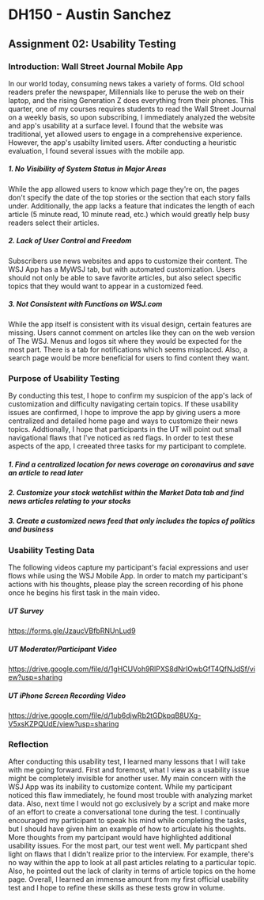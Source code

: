 # DH150 - Austin Sanchez

## Assignment 02: Usability Testing

### Introduction: Wall Street Journal Mobile App
In our world today, consuming news takes a variety of forms. Old school readers prefer the newspaper, Millennials like to peruse the web on their laptop, and the rising Generation Z does everything from their phones. This quarter, one of my courses requires students to read the Wall Street Journal on a weekly basis, so upon subscribing, I immediately analyzed the website and app's usability at a surface level. I found that the website was traditional, yet allowed users to engage in a comprehensive experience. However, the app's usabilty limited users. After conducting a heuristic evaluation, I found several issues with the mobile app. 

##### 1. No Visibility of System Status in Major Areas
While the app allowed users to know which page they're on, the pages don't specify the date of the top stories or the section that each story falls under. Additionally, the app lacks a feature that indicates the length of each article (5 minute read, 10 minute read, etc.) which would greatly help busy readers select their articles.
##### 2. Lack of User Control and Freedom
Subscribers use news websites and apps to customize their content. The WSJ App has a MyWSJ tab, but with automated customization. Users should not only be able to save favorite articles, but also select specific topics that they would want to appear in a customized feed.
##### 3. Not Consistent with Functions on WSJ.com
While the app itself is consistent with its visual design, certain features are missing. Users cannot comment on artcles like they can on the web version of The WSJ. Menus and logos sit where they would be expected for the most part. There is a tab for notifications which seems misplaced. Also, a search page would be more beneficial for users to find content they want.

### Purpose of Usability Testing
By conducting this test, I hope to confirm my suspicion of the app's lack of customization and difficulty navigating certain topics. If these usability issues are confirmed, I hope to improve the app by giving users a more centralized and detailed home page and ways to customize their news topics. Addtionally, I hope that participants in the UT will point out small navigational flaws that I've noticed as red flags. In order to test these aspects of the app, I creeated three tasks for my participant to complete.
##### 1. Find a centralized location for news coverage on coronavirus and save an article to read later
##### 2. Customize your stock watchlist within the Market Data tab and find news articles relating to your stocks
##### 3. Create a customized news feed that only includes the topics of politics and business

### Usability Testing Data
The following videos capture my participant's facial expressions and user flows while using the WSJ Mobile App. In order to match my participant's actions with his thoughts, please play the screen recording of his phone once he begins his first task in the main video. 

##### UT Survey 
https://forms.gle/JzaucVBfbRNUnLud9
##### UT Moderator/Participant Video
https://drive.google.com/file/d/1gHCUVoh9RlPXS8dNrIOwbGfT4QfNJdSf/view?usp=sharing
##### UT iPhone Screen Recording Video 
https://drive.google.com/file/d/1ub6djwRb2tGDkpqB8UXg-V5xsKZPQUdE/view?usp=sharing


### Reflection
After conducting this usability test, I learned many lessons that I will take with me going forward. First and foremost, what I view as a usability issue might be completely invisible for another user. My main concern with the WSJ App was its inability to customize content. While my participant noticed this flaw immediately, he found most trouble with analyzing market data. Also, next time I would not go exclusively by a script and make more of an effort to create a conversational tone during the test. I continually encouraged my participant to speak his mind while completing the tasks, but I should have given him an example of how to articulate his thoughts. More thoughts from my partcipant would have highlighted additional usability issues. For the most part, our test went well. My particpant shed light on flaws that I didn't realize prior to the interview. For example, there's no way within the app to look at all past articles relating to a particular topic. Also, he pointed out the lack of clarity in terms of article topics on the home page. Overall, I learned an immense amount from my first official usability test and I hope to refine these skills as these tests grow in volume. 

